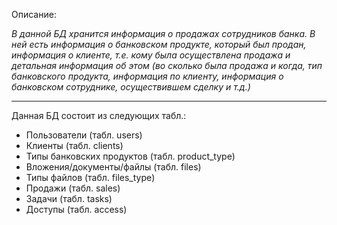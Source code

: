   Описание:

_В данной БД хранится информация о продажах сотрудников банка. 
  В ней есть информация о банковском продукте, который был продан, 
  информация о клиенте, т.е. кому была осуществлена продажа и детальная 
  информация об этом (во сколько была продажа и когда, тип банковского продукта, 
  информация по клиенту, информация о банковском сотруднике, осуществившем сделку и т.д.)_
***
  Данная БД состоит из следующих табл.:
  
  + Пользователи (табл. users)
  + Клиенты (табл. сlients)
  + Типы банковских продуктов (табл. product_type)
  + Вложения/документы/файлы (табл. files)
  + Типы файлов (табл. files_type)
  + Продажи (табл. sales)
  + Задачи (табл. tasks)
  + Доступы (табл. access)



  
